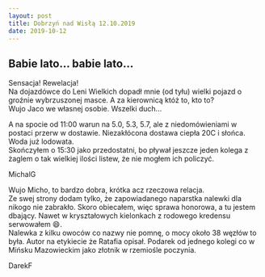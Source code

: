 ```yaml
---
layout: post
title: Dobrzyń nad Wisłą 12.10.2019
date: 2019-10-12
---
```


## Babie lato... babie lato...  

Sensacja! Rewelacja!  
Na dojazdówce do Leni Wielkich dopadł mnie (od tyłu) wielki pojazd o 
groźnie wybrzuszonej masce. A za kierownicą któż to, kto to?  
Wujo Jaco we własnej osobie. Wszelki duch...  

A na spocie od 11:00 warun na 5.0, 5.3, 5.7, ale z niedomówieniami w 
postaci przerw w dostawie. Niezakłócona dostawa ciepła 20C i słońca. 
Woda już lodowata.  
Skończyłem o 15:30 jako przedostatni, bo pływał jeszcze jeden kolega z 
żaglem o tak wielkiej ilości listew, że nie mogłem ich policzyć.

MichalG  

Wujo Micho, to bardzo dobra, krótka acz rzeczowa relacja.  
Ze swej strony dodam tylko, że zapowiadanego naparstka nalewki dla nikogo nie zabrakło. 
Skoro obiecałem, więc sprawa honorowa, a tu jestem dbający. 
Nawet w kryształowych kielonkach z rodowego kredensu serwowałem :smile:.  
Nalewka z kilku owoców co nazwy nie pomnę, o mocy około 38 węzłów to była. 
Autor na etykiecie że Ratafia opisał.
Podarek od jednego kolegi co w Mińsku Mazowieckim jako złotnik w rzemiośle poczynia.  

DarekF